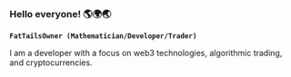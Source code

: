 ### Hello everyone! 🌎🌍🌏

**`FatTailsOwner (Mathematician/Developer/Trader)`**

I am a developer with a focus on web3 technologies, algorithmic trading, and cryptocurrencies. 
